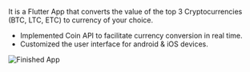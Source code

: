 It is a Flutter App that converts the value of the top 3 Cryptocurrencies (BTC, LTC, ETC) to currency of your choice.
- Implemented Coin API to facilitate currency conversion in real time.
- Customized the user interface for android & iOS devices.

![Finished App](https://github.com/londonappbrewery/Images/blob/master/bitcoin-flutter-demo.gif)




